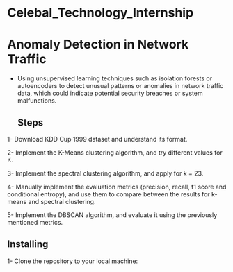# Celebal_Technology_Internship
# Anomaly Detection in Network Traffic

- Using unsupervised learning techniques such as isolation forests or autoencoders to detect unusual patterns or anomalies in network traffic data, which could 
  indicate potential security breaches or system malfunctions.

  ## Steps

1- Download KDD Cup 1999 dataset and understand its format.

2- Implement the K-Means clustering algorithm, and try different values for K.

3- Implement the spectral clustering algorithm, and apply for k = 23.

4- Manually implement the evaluation metrics (precision, recall, f1 score and conditional entropy), and use them to compare between the results for k-means and spectral clustering.

5- Implement the DBSCAN algorithm, and evaluate it using the previously mentioned metrics.

## Installing

1- Clone the repository to your local machine:

```bash

```
